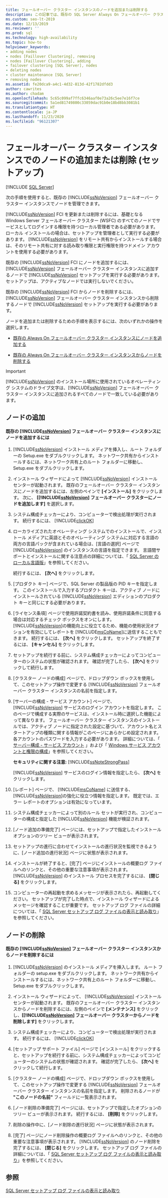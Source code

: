 ```yaml
---
title: フェールオーバー クラスター インスタンスのノードを追加または削除する
description: この記事では、既存の SQL Server Always On フェールオーバー クラスター インスタンスでノードを追加または削除する方法について説明します。
ms.custom: seo-lt-2019
ms.date: 12/13/2019
ms.reviewer: ''
ms.prod: sql
ms.technology: high-availability
ms.topic: how-to
helpviewer_keywords:
- adding nodes
- nodes [Faillover Clustering], removing
- nodes [Faillover Clustering], adding
- failover clustering [SQL Server], nodes
- deleting nodes
- cluster maintenance [SQL Server]
- removing nodes
ms.assetid: fe20dca9-a4c1-4d32-813d-42f1782dfdd3
author: cawrites
ms.author: chadam
ms.openlocfilehash: 5c65c099af7ffc6346aaf0e73a26c5ee7e16f7ce
ms.sourcegitcommit: 5a1ed81749800c33059dac91b0e18bd8bb3081b1
ms.translationtype: HT
ms.contentlocale: ja-JP
ms.lasthandoff: 11/23/2020
ms.locfileid: "96121307"
---
```

# <a name="add-or-remove-nodes-in-a-failover-cluster-instance-setup"></a>フェールオーバー クラスター インスタンスでのノードの追加または削除 (セットアップ)

[!INCLUDE [SQL Server](../../../includes/applies-to-version/sqlserver.md)]

 次の手順を使用すると、既存の [!INCLUDE[ssNoVersion](../../../includes/ssnoversion-md.md)] フェールオーバー クラスター インスタンスでノードを管理できます。  
  
 [!INCLUDE[ssNoVersion](../../../includes/ssnoversion-md.md)] FCI を更新または削除するには、基礎となる Windows Server フェールオーバー クラスター (WSFC) のすべてのノードでサービスとしてログインする権限を持つローカル管理者である必要があります。 ローカル インストールの場合は、セットアップを管理者として実行する必要があります。 [!INCLUDE[ssNoVersion](../../../includes/ssnoversion-md.md)] をリモート共有からインストールする場合は、そのリモート共有に対する読み取り権限と実行権限を持つドメイン アカウントを使用する必要があります。  
  
 既存の [!INCLUDE[ssNoVersion](../../../includes/ssnoversion-md.md)] FCI にノードを追加するには、[!INCLUDE[ssNoVersion](../../../includes/ssnoversion-md.md)] フェールオーバー クラスター インスタンスに追加するノードで [!INCLUDE[ssNoVersion](../../../includes/ssnoversion-md.md)] セットアップを実行する必要があります。 セットアップは、アクティブなノードでは実行しないでください。  
  
 既存の [!INCLUDE[ssNoVersion](../../../includes/ssnoversion-md.md)] FCI からノードを削除するには、[!INCLUDE[ssNoVersion](../../../includes/ssnoversion-md.md)] フェールオーバー クラスター インスタンスから削除するノードで [!INCLUDE[ssNoVersion](../../../includes/ssnoversion-md.md)] セットアップを実行する必要があります。  
  
 ノードを追加または削除するための手順を表示するには、次のいずれかの操作を選択します。  
  
-   [既存の Always On フェールオーバー クラスター インスタンスにノードを追加する](#Add)  
  
-   [既存の Always On フェールオーバー クラスター インスタンスからノードを削除する](#Remove)  
  
> [!IMPORTANT]  
>  [!INCLUDE[ssNoVersion](../../../includes/ssnoversion-md.md)] のインストール場所に使用されているオペレーティング システムのドライブ文字は、[!INCLUDE[ssNoVersion](../../../includes/ssnoversion-md.md)] フェールオーバー クラスター インスタンスに追加されるすべてのノードで一致している必要があります。  
  
##  <a name="add-node"></a><a name="Add"></a> ノードの追加  
  
#### <a name="to-add-a-node-to-an-existing-ssnoversion-failover-cluster-instance"></a>既存の [!INCLUDE[ssNoVersion](../../../includes/ssnoversion-md.md)] フェールオーバー クラスター インスタンスにノードを追加するには  
  
1.  [!INCLUDE[ssNoVersion](../../../includes/ssnoversion-md.md)] インストール メディアを挿入し、ルート フォルダーの Setup.exe をダブルクリックします。 ネットワーク共有からインストールするには、ネットワーク共有上のルート フォルダーに移動し、Setup.exe をダブルクリックします。  
  
2.  インストール ウィザードによって [!INCLUDE[ssNoVersion](../../../includes/ssnoversion-md.md)] インストール センターが起動されます。 既存のフェールオーバー クラスター インスタンスにノードを追加するには、左側のペインで **[インストール]** をクリックします。 次に、 **[[!INCLUDE[ssNoVersion](../../../includes/ssnoversion-md.md)] フェールオーバー クラスターにノードを追加します]** を選択します。  
  
3.  システム構成チェッカーにより、コンピューターで検出処理が実行されます。 続行するには、 [!INCLUDE[clickOK](../../../includes/clickok-md.md)]  
  
4.  ローカライズされたオペレーティング システムでのインストールで、インストール メディアに英語とそのオペレーティング システムに対応する言語の両方の言語パックが含まれている場合は、[言語の選択] ページで [!INCLUDE[ssNoVersion](../../../includes/ssnoversion-md.md)] のインスタンスの言語を指定できます。 言語間サポートとインストールに関する注意点の詳細については、「 [SQL Server のローカル言語版](../../../sql-server/install/local-language-versions-in-sql-server.md)」を参照してください。  
  
     続行するには、 **[次へ]** をクリックします。  
  
5.  [プロダクト キー] ページで、SQL Server の製品版の PID キーを指定します。 このインストールで入力するプロダクト キーは、アクティブ ノードにインストールされている [!INCLUDE[ssNoVersion](../../../includes/ssnoversion-md.md)] エディションのプロダクト キーと同じにする必要があります。  
  
6.  [ライセンス条項] ページで使用許諾契約書を読み、使用許諾条件に同意する場合は対応するチェック ボックスをオンにします。 [!INCLUDE[ssNoVersion](../../../includes/ssnoversion-md.md)]の機能向上に役立てるため、機能の使用状況オプションを有効にしてレポートを [!INCLUDE[msCoName](../../../includes/msconame-md.md)]に送信することもできます。 続行するには、 **[次へ]** をクリックします。 セットアップを終了するには、 **[キャンセル]** をクリックします。  
  
7.  セットアップを続行する前に、システム構成チェッカーによってコンピューターのシステムの状態が確認されます。 確認が完了したら、 **[次へ]** をクリックして続行します。  
  
8.  [クラスター ノードの構成] ページで、ドロップダウン ボックスを使用して、このセットアップ操作で変更する [!INCLUDE[ssNoVersion](../../../includes/ssnoversion-md.md)] フェールオーバー クラスター インスタンスの名前を指定します。  
  
9. [サーバーの構成 - サービス アカウント] ページで、[!INCLUDE[ssNoVersion](../../../includes/ssnoversion-md.md)] サービスのログイン アカウントを指定します。 このページで構成する実際のサービスは、インストール時に選択した機能によって異なります。 フェールオーバー クラスター インスタンスのインストールでは、アクティブ ノードに指定された設定に基づいて、アカウント名とスタートアップの種類に関する情報がこのページにあらかじめ設定されます。 各アカウントのパスワードを入力する必要があります。 詳細については、「 [サーバー構成 - サービス アカウント](../../../database-engine/install-windows/install-sql-server.md) 」および「 [Windows サービス アカウントと権限の構成](../../../database-engine/configure-windows/configure-windows-service-accounts-and-permissions.md)」を参照してください。  
  
     **セキュリティに関する注意:** [!INCLUDE[ssNoteStrongPass](../../../includes/ssnotestrongpass-md.md)]  
  
     [!INCLUDE[ssNoVersion](../../../includes/ssnoversion-md.md)] サービスのログイン情報を指定したら、 **[次へ]** をクリックします。  
  
10. [レポート] ページで、 [!INCLUDE[msCoName](../../../includes/msconame-md.md)] に送信する、 [!INCLUDE[ssNoVersion](../../../includes/ssnoversion-md.md)]の強化に役立つ情報を指定します。 既定では、エラー レポートのオプションは有効になっています。  
  
11. システム構成チェッカーによって別のルール セットが実行され、コンピューターの構成と指定した [!INCLUDE[ssNoVersion](../../../includes/ssnoversion-md.md)] 機能が検証されます。  
  
12. [ノード追加の準備完了] ページには、セットアップで指定したインストール オプションのツリー ビューが表示されます。  
  
13. セットアップの進行に合わせてインストールの進行状況を監視できるように、[ノード追加の進行状況] ページに状態が表示されます。  
  
14. インストールが終了すると、[完了] ページにインストールの概要ログ ファイルへのリンクと、その他の重要な注意事項が表示されます。 [!INCLUDE[ssNoVersion](../../../includes/ssnoversion-md.md)] のインストール プロセスを完了するには、 **[閉じる]** をクリックします。  
  
15. コンピューターの再起動を求めるメッセージが表示されたら、再起動してください。 セットアップが完了した時点で、インストール ウィザードによるメッセージを確認することが重要です。 セットアップ ログ ファイルの詳細については、「 [SQL Server セットアップ ログ ファイルの表示と読み取り](../../../database-engine/install-windows/view-and-read-sql-server-setup-log-files.md)」を参照してください。  
  
##  <a name="remove-node"></a><a name="Remove"></a> ノードの削除  
  
#### <a name="to-remove-a-node-from-an-existing-ssnoversion-failover-cluster-instance"></a>既存の [!INCLUDE[ssNoVersion](../../../includes/ssnoversion-md.md)] フェールオーバー クラスター インスタンスからノードを削除するには  
  
1.  [!INCLUDE[ssNoVersion](../../../includes/ssnoversion-md.md)] のインストール メディアを挿入します。 ルート フォルダーの setup.exe をダブルクリックします。 ネットワーク共有からインストールするには、ネットワーク共有上のルート フォルダーに移動し、Setup.exe をダブルクリックします。  
  
2.  インストール ウィザードによって、 [!INCLUDE[ssNoVersion](../../../includes/ssnoversion-md.md)] インストール センターが起動されます。 既存のフェールオーバー クラスター インスタンスからノードを削除するには、左側のペインで **[メンテナンス]** をクリックし、**[[!INCLUDE[ssNoVersion](../../../includes/ssnoversion-md.md)] フェールオーバー クラスターからノードを削除します]** をクリックします。  
  
3.  システム構成チェッカーにより、コンピューターで検出処理が実行されます。 続行するには、 [!INCLUDE[clickOK](../../../includes/clickok-md.md)]  
  
4.  [セットアップ サポート ファイル] ページで [インストール] をクリックすると、セットアップを続行する前に、システム構成チェッカーによってコンピューターのシステムの状態が確認されます。 確認が完了したら、 **[次へ]** をクリックして続行します。  
  
5.  [クラスター ノードの構成] ページで、ドロップダウン ボックスを使用して、このセットアップ操作で変更する [!INCLUDE[ssNoVersion](../../../includes/ssnoversion-md.md)] フェールオーバー クラスター インスタンスの名前を指定します。 削除されるノードが **"このノードの名前"** フィールドに一覧表示されます。  
  
6.  [ノード削除の準備完了] ページには、セットアップで指定したオプションのツリー ビューが表示されます。 続行するには、 **[削除]** をクリックします。  
  
7.  削除の操作中に、[ノード削除の進行状況] ページに状態が表示されます。  
  
8.  [完了] ページにノード削除操作の概要ログ ファイルへのリンクと、その他の重要な注意事項が表示されます。 [!INCLUDE[ssNoVersion](../../../includes/ssnoversion-md.md)] のノード削除を完了するには、 **[閉じる]** をクリックします。 セットアップ ログ ファイルの詳細については、「 [SQL Server セットアップ ログ ファイルの表示と読み取り](../../../database-engine/install-windows/view-and-read-sql-server-setup-log-files.md)」を参照してください。  
  
## <a name="see-also"></a>参照  
 [SQL Server セットアップ ログ ファイルの表示と読み取り](../../../database-engine/install-windows/view-and-read-sql-server-setup-log-files.md)  
  
